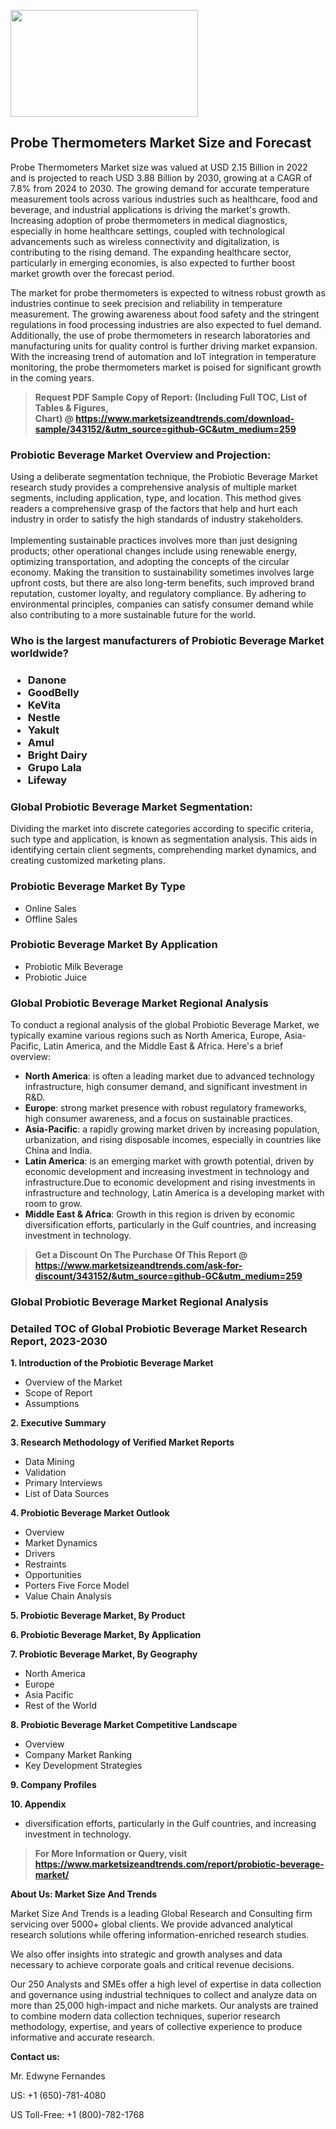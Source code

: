 <p><img class="alignnone size-medium wp-image-20088" src="https://ffe5etoiles.com/wp-content/uploads/2024/12/MST1-300x171.png" alt="" width="300" height="171" /></p><h2>Probe Thermometers Market Size and Forecast</h2><p>Probe Thermometers Market size was valued at USD 2.15 Billion in 2022 and is projected to reach USD 3.88 Billion by 2030, growing at a CAGR of 7.8% from 2024 to 2030. The growing demand for accurate temperature measurement tools across various industries such as healthcare, food and beverage, and industrial applications is driving the market's growth. Increasing adoption of probe thermometers in medical diagnostics, especially in home healthcare settings, coupled with technological advancements such as wireless connectivity and digitalization, is contributing to the rising demand. The expanding healthcare sector, particularly in emerging economies, is also expected to further boost market growth over the forecast period.</p><p>The market for probe thermometers is expected to witness robust growth as industries continue to seek precision and reliability in temperature measurement. The growing awareness about food safety and the stringent regulations in food processing industries are also expected to fuel demand. Additionally, the use of probe thermometers in research laboratories and manufacturing units for quality control is further driving market expansion. With the increasing trend of automation and IoT integration in temperature monitoring, the probe thermometers market is poised for significant growth in the coming years.</p></p><blockquote id="" class=""><strong>Request PDF Sample Copy of Report: (Including Full TOC, List of Tables &amp; Figures, Chart)&nbsp;@&nbsp;<strong><a href="https://www.marketsizeandtrends.com/download-sample/343152/&utm_source=github-GC&utm_medium=259" target="_blank">https://www.marketsizeandtrends.com/download-sample/343152/&utm_source=github-GC&utm_medium=259</a></strong></strong></blockquote><h3 id="" class="">Probiotic Beverage Market&nbsp;Overview and Projection:</h3><p id="" class="">Using a deliberate segmentation technique, the Probiotic Beverage Market research study provides a comprehensive analysis of multiple market segments, including application, type, and location. This method gives readers a comprehensive grasp of the factors that help and hurt each industry in order to satisfy the high standards of industry stakeholders. <br /> <br />Implementing sustainable practices involves more than just designing products; other operational changes include using renewable energy, optimizing transportation, and adopting the concepts of the circular economy. Making the transition to sustainability sometimes involves large upfront costs, but there are also long-term benefits, such improved brand reputation, customer loyalty, and regulatory compliance. By adhering to environmental principles, companies can satisfy consumer demand while also contributing to a more sustainable future for the world.</p><h3 id="" class="">Who is the largest manufacturers of&nbsp;Probiotic Beverage Market worldwide?</h3><h3 class=""><p><ul><li>Danone </li><li> GoodBelly </li><li> KeVita </li><li> Nestle </li><li> Yakult </li><li> Amul </li><li> Bright Dairy </li><li> Grupo Lala </li><li> Lifeway</li></ul></p></h3><h3 id="" class="">Global&nbsp;Probiotic Beverage Market Segmentation:</h3><p id="" class="">Dividing the market into discrete categories according to specific criteria, such type and application, is known as segmentation analysis. This aids in identifying certain client segments, comprehending market dynamics, and creating customized marketing plans.</p><h3 id="" class="">Probiotic Beverage Market&nbsp;By Type</h3><p><p><ul><li>Online Sales</li><li> Offline Sales</p></li></ul></p></p><h3 id="" class="">Probiotic Beverage Market&nbsp;By Application</h3><p class=""><p><ul><li>Probiotic Milk Beverage</li><li> Probiotic Juice</li></ul></p></p><h3 id="" class="">Global Probiotic Beverage Market Regional Analysis</h3><p id="" class="">To conduct a regional analysis of the global Probiotic Beverage Market, we typically examine various regions such as North America, Europe, Asia-Pacific, Latin America, and the Middle East &amp; Africa. Here's a brief overview:</p><ul><li><strong>North America</strong>: is often a leading market due to advanced technology infrastructure, high consumer demand, and significant investment in R&amp;D.</li><li><strong>Europe</strong>: strong market presence with robust regulatory frameworks, high consumer awareness, and a focus on sustainable practices.</li><li><strong>Asia-Pacific</strong>: a rapidly growing market driven by increasing population, urbanization, and rising disposable incomes, especially in countries like China and India.</li><li><strong>Latin America</strong>: is an emerging market with growth potential, driven by economic development and increasing investment in technology and infrastructure.Due to economic development and rising investments in infrastructure and technology, Latin America is a developing market with room to grow.</li><li><strong>Middle East &amp; Africa</strong>: Growth in this region is driven by economic diversification efforts, particularly in the Gulf countries, and increasing investment in technology.</li></ul><blockquote id="" class=""><strong>Get a Discount On The Purchase Of This Report @ <strong><a href="https://www.marketsizeandtrends.com/ask-for-discount/343152/&utm_source=github-GC&utm_medium=259" target="_blank">https://www.marketsizeandtrends.com/ask-for-discount/343152/&utm_source=github-GC&utm_medium=259</a></strong></strong></blockquote><h3 id="" class="">Global Probiotic Beverage Market Regional Analysis</h3><h3 id="" class="">Detailed TOC of Global Probiotic Beverage Market Research Report, 2023-2030</h3><p id="" class=""><strong>1. Introduction of the Probiotic Beverage Market</strong></p><ul><li>Overview of the Market</li><li>Scope of Report</li><li>Assumptions</li></ul><p id="" class=""><strong>2. Executive Summary</strong></p><p id="" class=""><strong>3. Research Methodology of Verified Market Reports</strong></p><ul><li>Data Mining</li><li>Validation</li><li>Primary Interviews</li><li>List of Data Sources</li></ul><p id="" class=""><strong>4. Probiotic Beverage Market Outlook</strong></p><ul><li>Overview</li><li>Market Dynamics</li><li>Drivers</li><li>Restraints</li><li>Opportunities</li><li>Porters Five Force Model</li><li>Value Chain Analysis</li></ul><p id="" class=""><strong>5. Probiotic Beverage Market, By Product</strong></p><p id="" class=""><strong>6. Probiotic Beverage Market, By Application</strong></p><p id="" class=""><strong>7. Probiotic Beverage Market, By Geography</strong></p><ul><li>North America</li><li>Europe</li><li>Asia Pacific</li><li>Rest of the World</li></ul><p id="" class=""><strong>8. Probiotic Beverage Market Competitive Landscape</strong></p><ul><li>Overview</li><li>Company Market Ranking</li><li>Key Development Strategies</li></ul><p id="" class=""><strong>9. Company Profiles</strong></p><p id="" class=""><strong>10. Appendix</strong></p><ul><li>diversification efforts, particularly in the Gulf countries, and increasing investment in technology.</li></ul><blockquote id="" class=""><strong>For More Information or Query, visit <strong><strong><a href="https://www.marketsizeandtrends.com/report/probiotic-beverage-market/" target="_blank">https://www.marketsizeandtrends.com/report/probiotic-beverage-market/</a></strong></strong></strong></blockquote><p id="" class=""><strong>About Us: Market Size And Trends</strong></p><p id="" class="">Market Size And Trends is a leading Global Research and Consulting firm servicing over 5000+ global clients. We provide advanced analytical research solutions while offering information-enriched research studies.</p><p id="" class="">We also offer insights into strategic and growth analyses and data necessary to achieve corporate goals and critical revenue decisions.</p><p id="" class="">Our 250 Analysts and SMEs offer a high level of expertise in data collection and governance using industrial techniques to collect and analyze data on more than 25,000 high-impact and niche markets. Our analysts are trained to combine modern data collection techniques, superior research methodology, expertise, and years of collective experience to produce informative and accurate research.</p><p id="" class=""><strong>Contact us:</strong></p><p id="" class="">Mr. Edwyne Fernandes</p><p id="" class="">US: +1 (650)-781-4080</p><p id="" class="">US Toll-Free: +1 (800)-782-1768</p>
